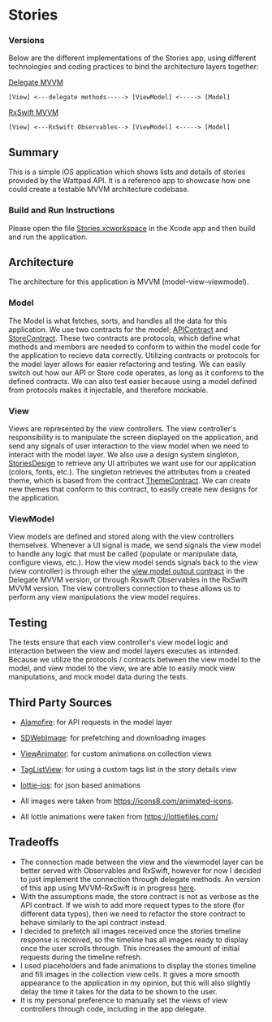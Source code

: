 # Stories

### Versions
Below are the different implementations of the Stories app, using different technologies and coding practices to bind the architecture layers together:

[Delegate MVVM](https://github.com/danielsinclairtill/StoriesApp/tree/master/Stories)
```
[View] <---delegate methods-----> [ViewModel] <-----> [Model]
```

[RxSwift MVVM](https://github.com/danielsinclairtill/StoriesApp/tree/RxSwift/Stories)
```
[View] <---RxSwift Observables--> [ViewModel] <-----> [Model]
```

## Summary
This is a simple iOS application which shows lists and details of stories provided by the Wattpad API. It is a reference app to showcase how one could create a testable MVVM architecture codebase.

### Build and Run Instructions
Please open the file [Stories.xcworkspace](Stories.xcworkspace) in the Xcode app and then build and run the application.

## Architecture
The architecture for this application is MVVM (model–view–viewmodel).

### Model
The Model is what fetches, sorts, and handles all the data for this application. We use two contracts for the model;  [APIContract](Stories/Model/API/Contracts/APIContract.swift) and [StoreContract](Stories/Model/Store/Contracts/StoreContract.swift). These two contracts are protocols, which define what methods and members are needed to conform to within the model code for the application to recieve data correctly. Utilizing contracts or protocols for the model layer allows for easier refactoring and testing. We can easily switch out how our API or Store code operates, as long as it conforms to the defined contracts. We can also test easier because using a model defined from protocols makes it injectable, and therefore mockable.

### View
Views are represented by the view controllers. The view controller's responsibility is to manipulate the screen displayed on the application, and send any signals of user interaction to the view model when we need to interact with the model layer.
We also use a design system singleton, [StoriesDesign](Stories/View/DesignSystem/StoriesDesign.swift) to retrieve any UI attributes we want use for our application (colors, fonts, etc.). The singleton retrieves the attributes from a created theme, which is based from the contract [ThemeContract](Stories/View/DesignSystem/Contracts/Theme.swift). We can create new themes that conform to this contract, to easily create new designs for the application.

### ViewModel
View models are defined and stored along with the view controllers themselves. Whenever a UI signal is made, we send signals the view model to handle any logic that must be called (populate or manipulate data, configure views, etc.). How the view model sends signals back to the view (view controller) is through eiher the [view model output contract](https://github.com/danielsinclairtill/StoriesApp/blob/9d112ebc27d7b8af08d6a2a32bdf4a588ef569eb/Stories/Stories/StoryDetail/StoryDetailViewModel.swift#L11) in the Delegate MVVM version, or through Rxswift Observables in the RxSwift MVVM version. The view controllers connection to these allows us to perform any view manipulations the view model requires.

## Testing
The tests ensure that each view controller's view model logic and interaction between the view and model layers executes as intended. Because we utilize the protocols / contracts between the view model to the model, and view model to the view, we are able to easily mock view manipulations, and mock model data during the tests.

## Third Party Sources
- [Alamofire](https://github.com/Alamofire/Alamofire): for API requests in the model layer
- [SDWebImage](https://github.com/SDWebImage/SDWebImage): for prefetching and downloading images
- [ViewAnimator](https://github.com/marcosgriselli/ViewAnimator): for custom animations on collection views
- [TagListView](https://github.com/ElaWorkshop/TagListView): for using a custom tags list in the story details view
- [lottie-ios](https://github.com/airbnb/lottie-ios): for json based animations

- All images were taken from https://icons8.com/animated-icons.
- All lottie animations were taken from https://lottiefiles.com/

## Tradeoffs
- The connection made between the view and the viewmodel layer can be better served with Observables and RxSwift, however for now I decided to just implement the connection through delegate methods. An version of this app using MVVM-RxSwift is in progress [here](https://github.com/danielsinclairtill/StoriesApp/tree/RxSwift).
- With the assumptions made, the store contract is not as verbose as the API contract. If we wish to add more request types to the store (for different data types), then we need to refactor the store contract to behave similarly to the api contract instead.
- I decided to prefetch all images received once the stories timeline response is received, so the timeline has all images ready to display once the user scrolls through. This increases the amount of initial requests during the timeline refresh.
- I used placeholders and fade animations to display the stories timeline and fill images in the collection view cells. It gives a more smooth appearance to the application in my opinion, but this will also slightly delay the time it takes for the data to be shown to the user.
- It is my personal preference to manually set the views of view controllers through code, including in the app delegate.
